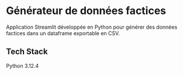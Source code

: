 
# Générateur de données factices

Application Streamlit développée en Python pour générer des données factices dans un dataframe exportable en CSV.

## Tech Stack

Python 3.12.4
